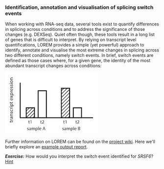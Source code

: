 ### Identification, annotation and visualisation of splicing switch events
When working with RNA-seq data, several tools exist to quantify differences in splicing across conditions and to address the significance of those changes (e.g. DEXSeq). Quiet often though, these tools result in a long list of genes that is difficult to interpret. By relying on transcript level quantifications, LOREM provides a simple (yet powerful) approach to identify, annotate and visualise the most extreme changes in splicing across two different conditions, namely switch events. In brief, switch events are defined as those cases where, for a given gene, the identity of the most abundant transcript changes across conditions:

![Switch event](../img/switch.png)



Further information on LOREM can be found on the [project wiki](https://github.com/mgonzalezporta/lorem/wiki). Here we'll briefly explore an [example output report](http://www.ebi.ac.uk/~mar/tools/lorem/html_test1/).

***Exercise:*** How would you interpret the switch event identified for *SRSF6*?
[Hint](https://github.com/mgonzalezporta/lorem/wiki/Tutorial#interpreting-lorem-output)
